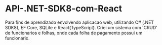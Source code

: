 # API-.NET-SDK8-com-React
Para fins de aprendizado envolvendo aplicacao web, utilizando C# (.NET SDK8), EF Core, SQLite e React(TypeScript). Criei um sistema com 'CRUD' de funcionarios e folhas, onde cada folha de pagamento possui um funcionario.
